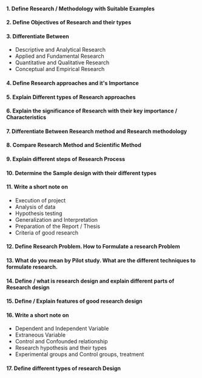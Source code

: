
#### 1. Define Research / Methodology with Suitable Examples

#### 2. Define Objectives of Research and their types

#### 3. Differentiate Between
* Descriptive and Analytical Research
* Applied and Fundamental Research
* Quantitative and Qualitative Research
* Conceptual and Empirical Research
#### 4. Define Research approaches and it's Importance

#### 5. Explain Different types of Research approaches

#### 6. Explain the significance of Research with their key importance / Characteristics

#### 7. Differentiate Between Research method and Research methodology

#### 8. Compare Research Method and Scientific Method

#### 9. Explain different steps of Research Process

#### 10. Determine the Sample design with their different types

#### 11. Write a short note on
* Execution of project
* Analysis of data
* Hypothesis testing
* Generalization and Interpretation
* Preparation of the Report / Thesis
* Criteria of good research
#### 12. Define Research Problem. How to Formulate a research Problem

#### 13. What do you mean by Pilot study. What are the different techniques to formulate research.

#### 14. Define / what is research design and explain different parts of Research design

#### 15. Define / Explain features of good research design

#### 16. Write a short note on 
* Dependent and Independent Variable
* Extraneous Variable
* Control and Confounded relationship
* Research hypothesis and their types
* Experimental groups and Control groups, treatment

#### 17. Define different types of research Design


